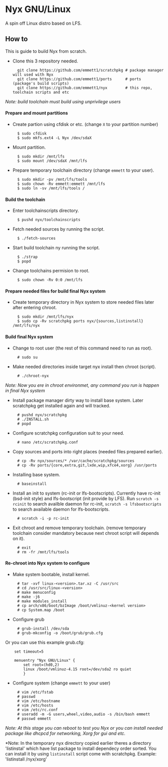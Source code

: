 # Nyx GNU/Linux
A spin off Linux distro based on LFS.

## How to
This is guide to build Nyx from scratch.


* Clone this 3 repository needed.

		git clone https://github.com/emmett1/scratchpkg # package manager will used with Nyx
		git clone https://github.com/emmett1/ports      # ports (package's build scripts)
		git clone https://github.com/emmett1/nyx        # this repo, toolchain scripts and etc

*Note: build toolchain must build using unprivilege users*

#### Prepare and mount partitions

* Create partion using cfdisk or etc. (change `X` to your partition number)

		$ sudo cfdisk
		$ sudo mkfs.ext4 -L Nyx /dev/sdaX
		
* Mount partition.

		$ sudo mkdir /mnt/lfs
		$ sudo mount /dev/sdaX /mnt/lfs

* Prepare temporary toolchain directory (change `emmett` to your user).

		$ sudo mkdir -pv /mnt/lfs/tools
		$ sudo chown -Rv emmett:emmett /mnt/lfs
		$ sudo ln -sv /mnt/lfs/tools /

#### Build the toolchain

* Enter toolchainscripts directory.

		$ pushd nyx/toolchainscripts
		
* Fetch needed sources by running the script.

		$ ./fetch-sources
		
* Start build toolchain ny running the script.

		$ ./strap
		$ popd

* Change toolchains permision to root.

		$ sudo chown -Rv 0:0 /mnt/lfs

#### Prepare needed files for build final Nyx system

* Create temporary directory in Nyx system to store needed files later after entering chroot.

		$ sudo mkdir /mnt/lfs/nyx
		$ sudo cp -Rv scratchpkg ports nyx/{sources,listinstall} /mnt/lfs/nyx

#### Build final Nyx system

* Change to root user (the rest of this command need to run as root).

		# sudo su

* Make needed directories inside target nyx install then chroot (script).

		# ./chroot-nyx
		
*Note: Now you ere in chroot environmet, any command you run is happen in final Nyx system*

* Install package manager dirty way to install base system. Later scratchpkg get installed again and will tracked.

		# pushd nyx/scratchpkg
		# ./INSTALL.sh
		# popd

* Configure scratchpkg configuration suit to your need.

		# nano /etc/scratchpkg.conf

* Copy sources and ports into right places (needed files prepared earlier).

		# cp -Rv nyx/sources/* /var/cache/scratchpkg/sources
		# cp -Rv ports/{core,extra,git,lxde,wip,xfce4,xorg} /usr/ports

* Installing base system.
	
		# baseinstall

* Install an init to system (rc-init or lfs-bootscripts). Currently have rc-init (bsd-init style) and lfs-bootscript (init provide by LFS). Run `scratch -s rcinit` to search availble daemon for rc-init, `scratch -s lfsbootscripts` to search available daemon for lfs-bootscripts.

		# scratch -i -p rc-init

* Exit chroot and remove temporary toolchain. (remove temporary toolchain consider mandatory because next chroot script will depends on it).

		# exit
		# rm -fr /mnt/lfs/tools
		
#### Re-chroot into Nyx system to configure

* Make system bootable, install kernel.

		# tar -xvf linux-<version>.tar.xz -C /usr/src
		# cd /usr/src/linux-<version>
		# make menuconfig
		# make -j6
		# make modules_install
		# cp arch/x86/boot/bzImage /boot/vmlinuz-<kernel version>
		# cp System.map /boot

* Configure grub

		# grub-install /dev/sda
		# grub-mkconfig -o /boot/grub/grub.cfg
		
Or you can use this example grub.cfg:

		set timeout=5

		menuentry "Nyx GNU/Linux" {
			set root=(hd0,2)
			linux /boot/vmlinuz-4.15 root=/dev/sda2 ro quiet
			}

* Configure system (change `emmett` to your user)

		# vim /etc/fstab
		# passwd
		# vim /etc/hostname
		# vim /etc/hosts
		# vim /etc/rc.conf
		# useradd -m -G users,wheel,video,audio -s /bin/bash emmett
		# passwd emmett
		
*Note: At this stage you can reboot to test you Nyx or you can install needed package like dhcpcd for networking, Xorg for gui and etc.*

*Note: In the temporary nyx directory copied earlier theres a directory 'listinstal' which have list package to install dependecy order sorted. You can install it by using `listinstall` script come with scratchpkg. Example: 'listinstall /nyx/xorg'
